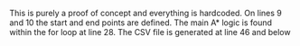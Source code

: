 This is purely a proof of concept and everything is hardcoded.
On lines 9 and 10 the start and end points are defined.
The main A* logic is found within the for loop at line 28.
The CSV file is generated at line 46 and below
